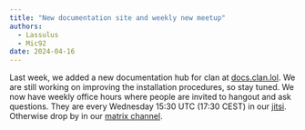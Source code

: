 ```yaml
---
title: "New documentation site and weekly new meetup"
authors:
  - Lassulus
  - Mic92
date: 2024-04-16
---
```


Last week, we added a new documentation hub for clan at [docs.clan.lol](https://docs.clan.lol).
We are still working on improving the installation procedures, so stay tuned.
We now have weekly office hours where people are invited to hangout and ask questions.
They are every Wednesday 15:30 UTC (17:30 CEST) in our [jitsi](https://jitsi.lassul.us/clan.lol).
Otherwise drop by in our [matrix channel](https://matrix.to/#/#clan:clan.lol).
